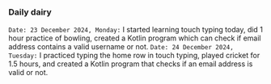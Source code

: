 ### Daily dairy
`Date: 23 December 2024, Monday:` I started learning touch typing today, did 1 hour practice of bowling, created a Kotlin program which can check if email address contains a valid username or not.
`Date: 24 December 2024, Tuesday:` I practiced typing the home row in touch typing, played cricket for 1.5 hours, and created a Kotlin program that checks if an email address is valid or not.
